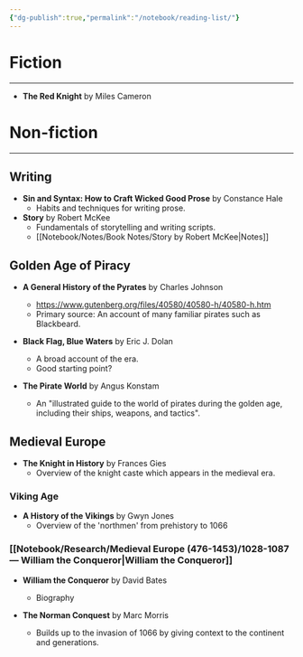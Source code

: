 ```yaml
---
{"dg-publish":true,"permalink":"/notebook/reading-list/"}
---
```


# Fiction
---
- **The Red Knight** by Miles Cameron
# Non-fiction
---
## Writing
- **Sin and Syntax: How to Craft Wicked Good Prose** by Constance Hale
	- Habits and techniques for writing prose.
- **Story** by Robert McKee
	- Fundamentals of storytelling and writing scripts.
	- [[Notebook/Notes/Book Notes/Story by Robert McKee\|Notes]]
## Golden Age of Piracy
- **A General History of the Pyrates** by Charles Johnson
	- https://www.gutenberg.org/files/40580/40580-h/40580-h.htm
	- Primary source: An account of many familiar pirates such as Blackbeard.

- **Black Flag, Blue Waters** by Eric J. Dolan
	- A broad account of the era.
	- Good starting point?

- **The Pirate World** by Angus Konstam
	- An "illustrated guide to the world of pirates during the golden age, including their ships, weapons, and tactics".
## Medieval Europe
- **The Knight in History** by Frances Gies
	- Overview of the knight caste which appears in the medieval era.
### Viking Age
- **A History of the Vikings** by Gwyn Jones
	- Overview of the 'northmen' from prehistory to 1066
### [[Notebook/Research/Medieval Europe (476-1453)/1028-1087 — William the Conqueror\|William the Conqueror]]
- **William the Conqueror** by David Bates
	- Biography

- **The Norman Conquest** by Marc Morris
	- Builds up to the invasion of 1066 by giving context to the continent and generations.